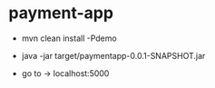 # payment-app


- mvn clean install -Pdemo

- java -jar target/paymentapp-0.0.1-SNAPSHOT.jar

- go to -> localhost:5000
